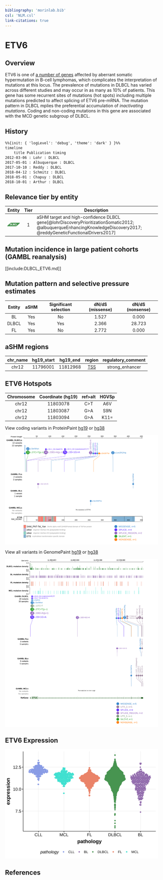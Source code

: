 ```yaml
---
bibliography: 'morinlab.bib'
csl: 'NLM.csl'
link-citations: true
---
```

# ETV6

## Overview
ETV6 is one of [a number of genes](https://github.com/morinlab/LLMPP/wiki/ashm) affected by aberrant somatic hypermutation in B-cell lymphomas, which complicates the interpretation of mutations at this locus. 
The prevalence of mutations in DLBCL has varied across different studies and may occur in as many as 10% of patients. 
This gene has some recurrent sites of mutations (hot spots) including multiple mutations predicted to affect splicing of ETV6 pre-mRNA. 
The mutation pattern in DLBCL mplies the preferential accumulation of *inactivating mutations*. 
Coding and non-coding mutations in this gene are associated with the MCD genetic subgroup of DLBCL. 

## History

```mermaid
%%{init: { 'logLevel': 'debug', 'theme': 'dark' } }%%
timeline
    title Publication timing
2012-03-06 : Lohr : DLBCL
2017-05-01 : Albuquerque : DLBCL
2017-10-10 : Reddy : DLBCL
2018-04-12 : Schmitz : DLBCL
2018-05-01 : Chapuy : DLBCL
2018-10-01 : Arthur : DLBCL
```

## Relevance tier by entity

|Entity|Tier|Description               |
|:------:|:----:|--------------------------|
|![DLBCL](images/icons/DLBCL_tier1.png) |1 | aSHM target and high-confidence DLBCL gene[@lohrDiscoveryPrioritizationSomatic2012; @albuquerqueEnhancingKnowledgeDiscovery2017; @reddyGeneticFunctionalDrivers2017]|

## Mutation incidence in large patient cohorts (GAMBL reanalysis)

[[include:DLBCL_ETV6.md]]

## Mutation pattern and selective pressure estimates

|Entity|aSHM|Significant selection|dN/dS (missense)|dN/dS (nonsense)|
|:------:|:----:|:---------------------:|:----------------:|:----------------:|
|BL    |Yes |No                   |1.527           | 0.000          |
|DLBCL |Yes |Yes                  |2.366           |28.723          |
|FL    |Yes |No                   |2.772           | 0.000          |

## aSHM regions

|chr_name|hg19_start|hg19_end|region                                                                                    |regulatory_comment|
|:--------:|:----------:|:--------:|:------------------------------------------------------------------------------------------:|:------------------:|
|chr12   |11796001  |11812968|[TSS](https://genome.ucsc.edu/s/rdmorin/GAMBL%20hg19?position=chr12%3A11796001%2D11812968)|strong_enhancer   |



## ETV6 Hotspots

| Chromosome |Coordinate (hg19) | ref>alt | HGVSp | 
 | :---:| :---: | :--: | :---: |
| chr12 | 11803078 | C>T | A6V |
| chr12 | 11803087 | G>A | S9N |
| chr12 | 11803094 | G>A | K11= |

View coding variants in ProteinPaint [hg19](https://morinlab.github.io/LLMPP/GAMBL/ETV6_protein.html)  or [hg38](https://morinlab.github.io/LLMPP/GAMBL/ETV6_protein_hg38.html)

![](images/proteinpaint/ETV6_NM_001987.svg)

View all variants in GenomePaint [hg19](https://morinlab.github.io/LLMPP/GAMBL/ETV6.html)  or [hg38](https://morinlab.github.io/LLMPP/GAMBL/ETV6_hg38.html)

![](images/proteinpaint/ETV6.svg)

## ETV6 Expression
![](images/gene_expression/ETV6_by_pathology.svg)
<!-- ORIGIN: arthurGenomewideDiscoverySomatic2018 -->
<!-- DLBCL: arthurGenomewideDiscoverySomatic2018 -->

## References

